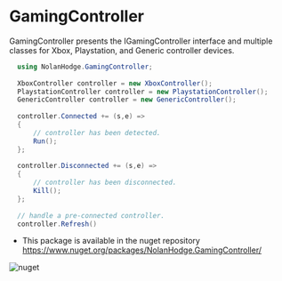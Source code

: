 ﻿# GamingController
 
GamingController presents the IGamingController interface and multiple classes for Xbox, Playstation, and Generic controller devices.

```C#
  using NolanHodge.GamingController;
  
  XboxController controller = new XboxController();
  PlaystationController controller = new PlaystationController();
  GenericController controller = new GenericController();
  
  controller.Connected += (s,e) => 
  {
      // controller has been detected.
      Run();
  };
  
  controller.Disconnected += (s,e) => 
  {
      // controller has been disconnected.
      Kill();
  };
  
  // handle a pre-connected controller.
  controller.Refresh()
```

 - This package is available in the nuget repository https://www.nuget.org/packages/NolanHodge.GamingController/

![nuget](https://i.imgur.com/Al51DE6.jpg)
